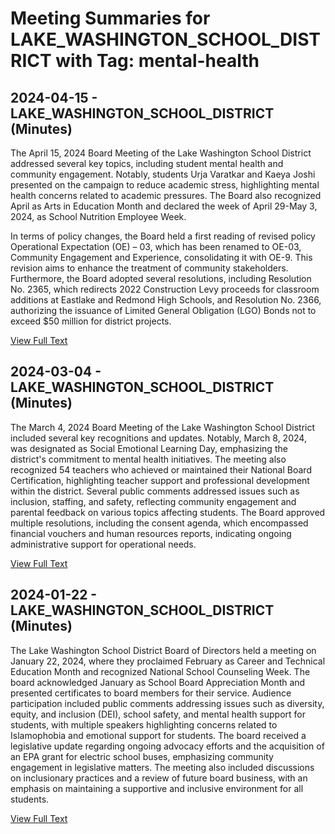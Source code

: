 # Meeting Summaries for LAKE_WASHINGTON_SCHOOL_DISTRICT with Tag: mental-health

## 2024-04-15 - LAKE_WASHINGTON_SCHOOL_DISTRICT (Minutes)

The April 15, 2024 Board Meeting of the Lake Washington School District addressed several key topics, including student mental health and community engagement. Notably, students Urja Varatkar and Kaeya Joshi presented on the campaign to reduce academic stress, highlighting mental health concerns related to academic pressures. The Board also recognized April as Arts in Education Month and declared the week of April 29-May 3, 2024, as School Nutrition Employee Week. 

In terms of policy changes, the Board held a first reading of revised policy Operational Expectation (OE) – 03, which has been renamed to OE-03, Community Engagement and Experience, consolidating it with OE-9. This revision aims to enhance the treatment of community stakeholders. Furthermore, the Board adopted several resolutions, including Resolution No. 2365, which redirects 2022 Construction Levy proceeds for classroom additions at Eastlake and Redmond High Schools, and Resolution No. 2366, authorizing the issuance of Limited General Obligation (LGO) Bonds not to exceed $50 million for district projects.

[View Full Text](https://raw.githubusercontent.com/VoronoiPerspectives/WashingtonStateSchoolBoardExplorer/refs/heads/main/data/countries/usa/states/wa/counties/king/school_boards/lake_washington_school_district/2024/2024-04-15-minutes.txt)

## 2024-03-04 - LAKE_WASHINGTON_SCHOOL_DISTRICT (Minutes)

The March 4, 2024 Board Meeting of the Lake Washington School District included several key recognitions and updates. Notably, March 8, 2024, was designated as Social Emotional Learning Day, emphasizing the district's commitment to mental health initiatives. The meeting also recognized 54 teachers who achieved or maintained their National Board Certification, highlighting teacher support and professional development within the district. Several public comments addressed issues such as inclusion, staffing, and safety, reflecting community engagement and parental feedback on various topics affecting students. The Board approved multiple resolutions, including the consent agenda, which encompassed financial vouchers and human resources reports, indicating ongoing administrative support for operational needs.

[View Full Text](https://raw.githubusercontent.com/VoronoiPerspectives/WashingtonStateSchoolBoardExplorer/refs/heads/main/data/countries/usa/states/wa/counties/king/school_boards/lake_washington_school_district/2024/2024-03-04-minutes.txt)

## 2024-01-22 - LAKE_WASHINGTON_SCHOOL_DISTRICT (Minutes)

The Lake Washington School District Board of Directors held a meeting on January 22, 2024, where they proclaimed February as Career and Technical Education Month and recognized National School Counseling Week. The board acknowledged January as School Board Appreciation Month and presented certificates to board members for their service. Audience participation included public comments addressing issues such as diversity, equity, and inclusion (DEI), school safety, and mental health support for students, with multiple speakers highlighting concerns related to Islamophobia and emotional support for students. The board received a legislative update regarding ongoing advocacy efforts and the acquisition of an EPA grant for electric school buses, emphasizing community engagement in legislative matters. The meeting also included discussions on inclusionary practices and a review of future board business, with an emphasis on maintaining a supportive and inclusive environment for all students.

[View Full Text](https://raw.githubusercontent.com/VoronoiPerspectives/WashingtonStateSchoolBoardExplorer/refs/heads/main/data/countries/usa/states/wa/counties/king/school_boards/lake_washington_school_district/2024/2024-01-22-minutes.txt)


